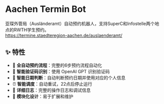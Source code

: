 # Aachen Termin Bot

亚琛外管局（Ausländeramt）自动预约机器人，支持SuperC和Infostelle两个地点的RWTH学生预约。  
https://termine.staedteregion-aachen.de/auslaenderamt/

## ✨ 特性

- 🤖 **全自动预约流程**：完整的6步预约流程自动化
- 🧠 **智能验证码识别**：使用 OpenAI GPT 识别验证码
- 📅 **智能日期判断**：自动判断预约日期并使用对应的个人信息
- ⏰ **智能调度**：自动重试，22点后停止运行
- 📝 **详细日志**：完整的操作日志和调试信息
- 🔧 **模块化设计**：易于扩展和维护